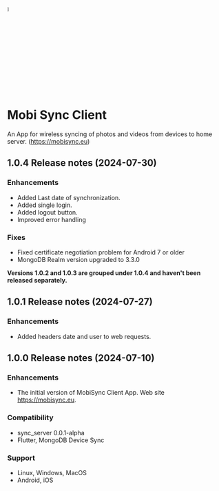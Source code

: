 <img src="https://mobisync.eu/img/logo.svg" alt="MobiSync of Take Control - Software & Infrastructure" width="5%">

# Mobi Sync Client 
An App for wireless syncing of photos and videos from devices to home server. (https://mobisync.eu)

## 1.0.4 Release notes (2024-07-30)

### Enhancements
* Added Last date of synchronization.
* Added single login.
* Added logout button.
* Improved error handling

### Fixes
* Fixed certificate negotiation problem for Android 7 or older
* MongoDB Realm version upgraded to 3.3.0

**Versions 1.0.2 and 1.0.3 are grouped under 1.0.4 and haven't been released separately.**

## 1.0.1 Release notes (2024-07-27)

### Enhancements
* Added headers date and user to web requests.

## 1.0.0 Release notes (2024-07-10)

### Enhancements
* The initial version of MobiSync Client App. Web site https://mobisync.eu.

### Compatibility
* sync_server 0.0.1-alpha
* Flutter, MongoDB Device Sync

### Support
* Linux, Windows, MacOS
* Android, iOS